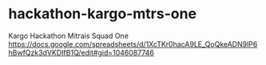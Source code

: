 # hackathon-kargo-mtrs-one
Kargo Hackathon Mitrais Squad One
https://docs.google.com/spreadsheets/d/1XcTKr0hacA9LE_QoQkeADN9lP6hBwfQzk3dVKDIfB1Q/edit#gid=1046087746

